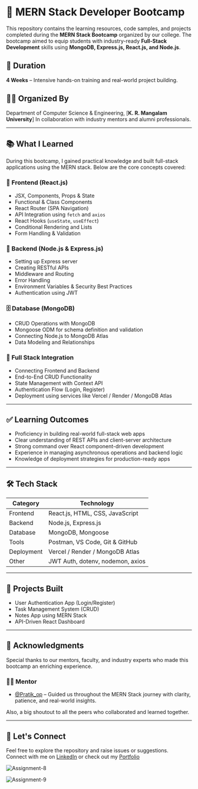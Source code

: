 # 🚀 MERN Stack Developer Bootcamp

This repository contains the learning resources, code samples, and projects completed during the **MERN Stack Bootcamp** organized by our college. The bootcamp aimed to equip students with industry-ready **Full-Stack Development** skills using **MongoDB, Express.js, React.js, and Node.js**.

## 📅 Duration
**4 Weeks** – Intensive hands-on training and real-world project building.

## 🧑‍🏫 Organized By
Department of Computer Science & Engineering, [**K. R. Mangalam University**]
In collaboration with industry mentors and alumni professionals.

---

## 📚 What I Learned

During this bootcamp, I gained practical knowledge and built full-stack applications using the MERN stack. Below are the core concepts covered:

### 🧠 Frontend (React.js)
- JSX, Components, Props & State
- Functional & Class Components
- React Router (SPA Navigation)
- API Integration using `fetch` and `axios`
- React Hooks (`useState`, `useEffect`)
- Conditional Rendering and Lists
- Form Handling & Validation

### 🔧 Backend (Node.js & Express.js)
- Setting up Express server
- Creating RESTful APIs
- Middleware and Routing
- Error Handling
- Environment Variables & Security Best Practices
- Authentication using JWT

### 🗄️ Database (MongoDB)
- CRUD Operations with MongoDB
- Mongoose ODM for schema definition and validation
- Connecting Node.js to MongoDB Atlas
- Data Modeling and Relationships

### 🧩 Full Stack Integration
- Connecting Frontend and Backend
- End-to-End CRUD Functionality
- State Management with Context API
- Authentication Flow (Login, Register)
- Deployment using services like Vercel / Render / MongoDB Atlas

---

## ✅ Learning Outcomes

- Proficiency in building real-world full-stack web apps
- Clear understanding of REST APIs and client-server architecture
- Strong command over React component-driven development
- Experience in managing asynchronous operations and backend logic
- Knowledge of deployment strategies for production-ready apps

---

## 🛠️ Tech Stack

| Category     | Technology        |
|--------------|-------------------|
| Frontend     | React.js, HTML, CSS, JavaScript |
| Backend      | Node.js, Express.js |
| Database     | MongoDB, Mongoose |
| Tools        | Postman, VS Code, Git & GitHub |
| Deployment   | Vercel / Render / MongoDB Atlas |
| Other        | JWT Auth, dotenv, nodemon, axios |

---

## 📂 Projects Built

- User Authentication App (Login/Register)
- Task Management System (CRUD)
- Notes App using MERN Stack
- API-Driven React Dashboard

---

## 🙌 Acknowledgments

Special thanks to our mentors, faculty, and industry experts who made this bootcamp an enriching experience. 

### 👨‍🏫 Mentor
- [@Pratik_op](https://github.com/pratikrajverma) – Guided us throughout the MERN Stack journey with clarity, patience, and real-world insights.

Also, a big shoutout to all the peers who collaborated and learned together.

---

## 🔗 Let's Connect

Feel free to explore the repository and raise issues or suggestions.  
Connect with me on [LinkedIn](https://linkedin.com/in/bharatdev) or check out my [Portfolio](https://bharat-bhushan.co)



![Assignment-8](https://lxktspcgvgeegikwpxuf.supabase.co/storage/v1/object/public/images//Screenshot%202025-07-27%20190517.png)

![Assignment-9](https://lxktspcgvgeegikwpxuf.supabase.co/storage/v1/object/public/images//Screenshot%202025-07-27%20190211.png)